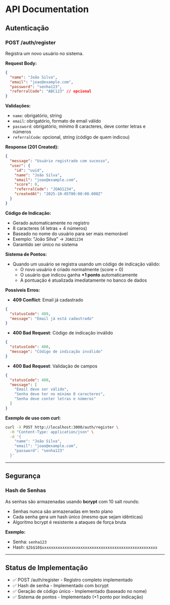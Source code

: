 # API Documentation

## Autenticação

### POST /auth/register

Registra um novo usuário no sistema.

**Request Body:**
```json
{
  "name": "João Silva",
  "email": "joao@example.com",
  "password": "senha123",
  "referralCode": "ABC123" // opcional
}
```

**Validações:**
- `name`: obrigatório, string
- `email`: obrigatório, formato de email válido
- `password`: obrigatório, mínimo 8 caracteres, deve conter letras e números
- `referralCode`: opcional, string (código de quem indicou)

**Response (201 Created):**
```json
{
  "message": "Usuário registrado com sucesso",
  "user": {
    "id": "uuid",
    "name": "João Silva",
    "email": "joao@example.com",
    "score": 0,
    "referralCode": "JOAO1234",
    "createdAt": "2025-10-05T00:00:00.000Z"
  }
}
```

**Código de Indicação:**
- Gerado automaticamente no registro
- 8 caracteres (4 letras + 4 números)
- Baseado no nome do usuário para ser mais memorável
- Exemplo: "João Silva" → `JOAO1234`
- Garantido ser único no sistema

**Sistema de Pontos:**
- Quando um usuário se registra usando um código de indicação válido:
  - O novo usuário é criado normalmente (score = 0)
  - O usuário que indicou ganha **+1 ponto** automaticamente
  - A pontuação é atualizada imediatamente no banco de dados

**Possíveis Erros:**

- **409 Conflict**: Email já cadastrado
```json
{
  "statusCode": 409,
  "message": "Email já está cadastrado"
}
```

- **400 Bad Request**: Código de indicação inválido
```json
{
  "statusCode": 400,
  "message": "Código de indicação inválido"
}
```

- **400 Bad Request**: Validação de campos
```json
{
  "statusCode": 400,
  "message": [
    "Email deve ser válido",
    "Senha deve ter no mínimo 8 caracteres",
    "Senha deve conter letras e números"
  ]
}
```

**Exemplo de uso com curl:**
```bash
curl -X POST http://localhost:3000/auth/register \
  -H "Content-Type: application/json" \
  -d '{
    "name": "João Silva",
    "email": "joao@example.com",
    "password": "senha123"
  }'
```

---

## Segurança

### Hash de Senhas

As senhas são armazenadas usando **bcrypt** com 10 salt rounds:
- Senhas nunca são armazenadas em texto plano
- Cada senha gera um hash único (mesmo que sejam idênticas)
- Algoritmo bcrypt é resistente a ataques de força bruta

**Exemplo:**
- Senha: `senha123`
- Hash: `$2b$10$xxxxxxxxxxxxxxxxxxxxxxxxxxxxxxxxxxxxxxxxxxxxxxxxxxx`

---

## Status de Implementação

- ✅ POST /auth/register - Registro completo implementado
- ✅ Hash de senha - Implementado com bcrypt
- ✅ Geração de código único - Implementado (baseado no nome)
- ✅ Sistema de pontos - Implementado (+1 ponto por indicação)
